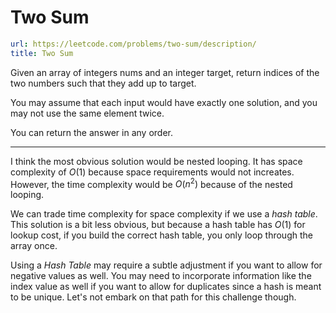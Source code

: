 # Two Sum

```yaml
url: https://leetcode.com/problems/two-sum/description/
title: Two Sum
```

Given an array of integers nums and an integer target, return indices of the two numbers such that they add up to target.

You may assume that each input would have exactly one solution, and you may not use the same element twice.

You can return the answer in any order.

---

I think the most obvious solution would be nested looping. It has space complexity of $O(1)$ because space requirements would not increates. However, the time complexity would be $O(n^2)$ because of the nested looping.

We can trade time complexity for space complexity if we use a _hash table_. This solution is a bit less obvious, but because a hash table has $O(1)$ for lookup cost, if you build the correct hash table, you only loop through the array once.

Using a _Hash Table_ may require a subtle adjustment if you want to allow for negative values as well. 
You may need to incorporate information like the index value as well if you want to allow for duplicates since a hash is meant to be unique.
Let's not embark on that path for this challenge though.